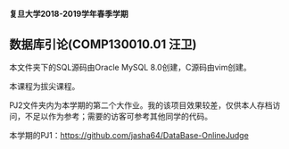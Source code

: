 #### 复旦大学2018-2019学年春季学期

## 数据库引论(COMP130010.01 汪卫)

本文件夹下的SQL源码由Oracle MySQL 8.0创建，C源码由vim创建。

本课程为拔尖课程。

PJ2文件夹内为本学期的第二个大作业。我的该项目效果较差，仅供本人存档访问，不足以作为参考；需要的访客可参考其他同学的代码。

本学期的PJ1：https://github.com/jasha64/DataBase-OnlineJudge